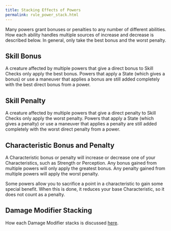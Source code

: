 ```yaml
---
title: Stacking Effects of Powers
permalink: rule_power_stack.html
---
```


Many powers grant bonuses or penalties to any number of different abilities. How each ability handles multiple sources of increase and decrease is described below. In general, only take the best bonus and the worst penalty.

## Skill Bonus
A creature affected by multiple powers that give a direct bonus to Skill Checks only apply the best bonus. Powers that apply a State (which gives a bonus) or use a maneuver that applies a bonus are still added completely with the best direct bonus from a power.

## Skill Penalty
A creature affected by multiple powers that give a direct penalty to Skill Checks only apply the worst penalty. Powers that apply a State (which gives a penalty) or use a maneuver that applies a penalty are still added completely with the worst direct penalty from a power.

## Characteristic Bonus and Penalty
A Characteristic bonus or penalty will increase or decrease one of your Characteristics, such as Strength or Perception. Any bonus gained from multiple powers will only apply the greatest bonus. Any penalty gained from multiple powers will apply the worst penalty. 

Some powers allow you to sacrifice a point in a characteristic to gain some special benefit. When this is done, it reduces your base Characteristic, so it does not count as a penalty.

## Damage Modifier Stacking
How each Damage Modifier stacks is discussed [here](rule_damage_mod.html).
